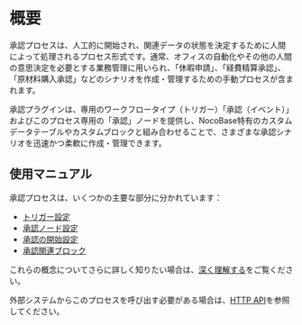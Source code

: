 # 概要

<PluginInfo commercial="true" name="workflow-approval" link="/handbook/workflow-approval"></PluginInfo>

承認プロセスは、人工的に開始され、関連データの状態を決定するために人間によって処理されるプロセス形式です。通常、オフィスの自動化やその他の人間の意思決定を必要とする業務管理に用いられ、「休暇申請」、「経費精算承認」、「原材料購入承認」などのシナリオを作成・管理するための手動プロセスが含まれます。

承認プラグインは、専用のワークフロータイプ（トリガー）「承認（イベント）」およびこのプロセス専用の「承認」ノードを提供し、NocoBase特有のカスタムデータテーブルやカスタムブロックと組み合わせることで、さまざまな承認シナリオを迅速かつ柔軟に作成・管理できます。

## 使用マニュアル

承認プロセスは、いくつかの主要な部分に分かれています：

- [トリガー設定](./trigger.md)
- [承認ノード設定](./node.md)
- [承認の開始設定](./action.md)
- [承認関連ブロック](./block.md)

これらの概念についてさらに詳しく知りたい場合は、[深く理解する](./advanced.md)をご覧ください。

外部システムからこのプロセスを呼び出す必要がある場合は、[HTTP API](./http-api.md)を参照してください。

